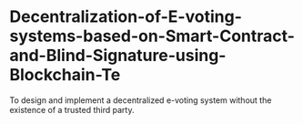 # Decentralization-of-E-voting-systems-based-on-Smart-Contract-and-Blind-Signature-using-Blockchain-Te
To design and implement a decentralized e-voting system without the existence of a trusted third party.
